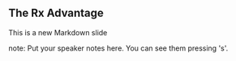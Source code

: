 ##  The Rx Advantage

This is a new Markdown slide

note:
    Put your speaker notes here.
    You can see them pressing 's'.

